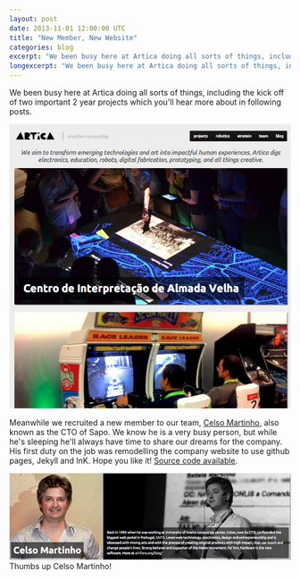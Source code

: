 ```yaml
---
layout: post
date: 2013-11-01 12:00:00 UTC
title: "New Member, New Website"
categories: blog
excerpt: "We been busy here at Artica doing all sorts of things, including the kick off of two important 2 year projects which you'll hear more about in following posts. Meanwhile we recruited a new member to our team, Celso Martinho, also known as the CTO of Sapo. We know he is a very busy person, but while he's sleeping he'll always have time to share our dreams for the company. His first duty on the job was remodelling the company website to use github pages, Jekyll and InK."
longexcerpt: "We been busy here at Artica doing all sorts of things, including the kick off of two important 2 year projects which you\'ll hear more about in following posts. Meanwhile we recruited a new member to our team, Celso Martinho, also known as the CTO of Sapo. We know he is a very busy person, but while he's sleeping he'll always have time to share our dreams for the company. His first duty on the job was remodelling the company website to use github pages, Jekyll and InK."
---
```



<p>
We been busy here at Artica doing all sorts of things, including the kick off of two important 2 year projects which you'll hear more about in following posts.
</p>

<img src="/assets/images/2013-11-01-new-member-new-website-1.jpg" alt="Screen Shot 2013-11-01 at 10.24.58 AM">

<p>
Meanwhile we recruited a new member to our team, <a href="http://arrifana.org/blog/">Celso Martinho</a>, also known as the CTO of Sapo. We know he is a very busy person, but while he's sleeping he'll always have time to share our dreams for the company. His first duty on the job was remodelling the company website to use github pages, Jekyll and InK. Hope you like it! <a href="https://github.com/Artica/website">Source code available</a>.
</p>

<img src="/assets/images/2013-11-01-new-member-new-website-2.jpg" alt="Screen Shot 2013-11-01 at 1.15.41 PM">
Thumbs up Celso Martinho!